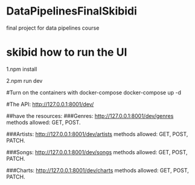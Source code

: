 # DataPipelinesFinalSkibidi
final project for data pipelines course

# skibid how to run the UI
1.npm install

2.npm run dev

#Turn on the containers with docker-compose
docker-compose up -d

#The API:
http://127.0.0.1:8001/dev/

##have the resources:
###Genres:
http://127.0.0.1:8001/dev/genres
methods allowed: GET, POST.

###Artists:
http://127.0.0.1:8001/dev/artists
methods allowed: GET, POST, PATCH.

###Songs:
http://127.0.0.1:8001/dev/songs
methods allowed: GET, POST, PATCH.

###Charts:
http://127.0.0.1:8001/dev/charts
methods allowed: GET, POST, PATCH.
